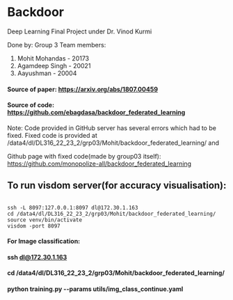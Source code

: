 # Backdoor
Deep Learning Final Project under Dr. Vinod Kurmi

Done by: Group 3
Team members:
1) Mohit Mohandas - 20173
2) Agamdeep Singh - 20021
3) Aayushman - 20004


#### Source of paper: https://arxiv.org/abs/1807.00459
#### Source of code: https://github.com/ebagdasa/backdoor_federated_learning

Note: Code provided in GitHub server has several errors which had to be fixed. Fixed code is provided at /data4/dl/DL316_22_23_2/grp03/Mohit/backdoor_federated_learning/ and <second code page>

Github page with fixed code(made by group03 itself): https://github.com/monopolize-all/backdoor_federated_learning


## To run visdom server(for accuracy visualisation):
````
  
ssh -L 8097:127.0.0.1:8097 dl@172.30.1.163
cd /data4/dl/DL316_22_23_2/grp03/Mohit/backdoor_federated_learning/
source venv/bin/activate
visdom -port 8097

````



#### For Image classification:
#### ssh dl@172.30.1.163
#### cd /data4/dl/DL316_22_23_2/grp03/Mohit/backdoor_federated_learning/
#### python training.py --params utils/img_class_continue.yaml
